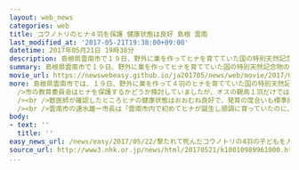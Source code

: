 ```yaml
---
layout: web_news
categories: web
title: コウノトリのヒナ４羽を保護 健康状態は良好 島根 雲南
last_modified_at: '2017-05-21T19:38:00+09:00'
datetime: 2017年05月21日 19時38分
description: 島根県雲南市で１９日、野外に巣を作ってヒナを育てていた国の特別天然記念物のメスのコウノトリが誤って撃たれて死んだことを受け、市の教育委員会は、残ったオスの親鳥だけで子育てを続けるのは難しいと判断し、２１日、４羽のヒナを保護しました。
summary: 島根県雲南市で１９日、野外に巣を作ってヒナを育てていた国の特別天然記念物のメスのコウノトリが誤って撃たれて死んだことを受け、市の教育委員会は、残ったオスの親鳥だけで子育てを続けるのは難しいと判断し、２１日、４羽のヒナを保護しました。
movie_url: https://newswebeasy.github.io/ja201705/news/web/movie/2017/05/22/k10010989961000.mp4
more: 島根県雲南市では、１９日、野外に巣を作って４羽のヒナを育てていた国の特別天然記念物のコウノトリのメスが、野鳥のサギの駆除をしていた地元の猟友会のメンバーに誤って撃たれて死にました。<br
  />市の教育委員会はヒナを保護するかどうか検討していましたが、オスの親鳥１羽だけでは巣を空ける時間が長くなり、今後、ヒナが衰弱するおそれがあると判断し、２１日、高所作業車を巣に横付けしてヒナを保護しました。<br
  /><br />獣医師が確認したところヒナの健康状態はおおむね良好で、発育の度合いも標準的だということです。<br />ヒナは兵庫県豊岡市の「県立コウノトリの郷公園」で人工飼育されることになります。<br
  /><br />雲南市の速水雄一市長は「雲南市内で初めてヒナが誕生し順調に育っていたのに、親鳥が誤射により死亡したことは誠に残念だ。ヒナが無事に成長することを願うとともに、このようなことが二度と起こらないよう万全を期していく」というコメントを出しました。
body:
- text: ''
  title: ''
easy_news_url: /news/easy/2017/05/22/撃たれて死んだコウノトリの4羽の子どもを人が育てる/
source_url: http://www3.nhk.or.jp/news/html/20170521/k10010989961000.html
...
```

